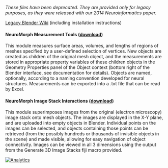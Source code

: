 *These files have been deprecated.  They are provided only for legacy purposes, as they were released with our 2014 Neuroinformatics paper.*

[Legacy Blender Wiki](http://wiki.blender.org/index.php/Extensions:2.6/Py/Scripts/Neuro_tool)  (including installation instructions)


#### NeuroMorph Measurement Tools   ([download](https://raw.githubusercontent.com/NeuroMorph-EPFL/NeuroMorph/master/Legacy_NeuroMorph_Toolkit/NeuroMorph_Measurement_Tools.py))
This module measures surface areas, volumes, and lengths of regions of meshes specified by a user-defined selection of vertices. New objects are created as children of the original mesh object, and the measurements are stored in appropriate property variables of these children objects in the Geometry Properties panel of the Object context (bottom right of the Blender interface, see documentation for details). Objects are named, optionally, according to a naming convention developed for neural structures. Measurements can be exported into a .txt file that can be read by Excel.


#### NeuroMorph Image Stack Interactions   ([download](http://raw.githubusercontent.com/NeuroMorph-EPFL/NeuroMorph/master/Legacy_NeuroMorph_Toolkit/NeuroMorph_Image_Stack_Interactions.py))
This module superimposes images from the original (electron microscopy) image stack onto mesh objects. The images are displayed in the X-Y plane, and are uploaded into empty objects in Blender.  Individual points on the images can be selected, and objects containing those points can be retrieved (from the possibly hundreds or thousands of invisible objects in the scene) and made visible, allowing for easy navigation of object connectivity.  Images can be viewed in all 3 dimensions using the output from the Generate 3D Image Stacks fiji macro provided.

[![Analytics](https://ga-beacon.appspot.com/UA-99596205-1/Legacy_NeuroMorph_Toolkit?pixel)](https://github.com/NeuroMorph-EPFL/NeuroMorph/tree/master/Legacy_NeuroMorph_Toolkit)
